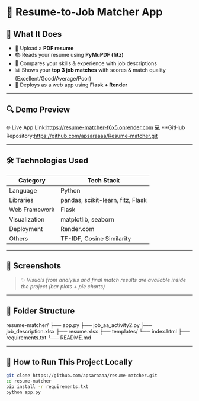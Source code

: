 # 🌟 Resume-to-Job Matcher App 

## 🧠 What It Does

- 🧾 Upload a **PDF resume**
- 📚 Reads your resume using **PyMuPDF (fitz)**
- 🧠 Compares your skills & experience with job descriptions
- 📊 Shows your **top 3 job matches** with scores & match quality (Excellent/Good/Average/Poor)
- 🎯 Deploys as a web app using **Flask + Render**

---

## 🔍 Demo Preview

🌐 Live App Link:https://resume-matcher-f6x5.onrender.com
💻 **GitHub Repository:https://github.com/apsaraaaa/Resume-matcher.git

---

## 🛠️ Technologies Used

| Category        | Tech Stack                       |
|----------------|----------------------------------|
| Language        | Python                           |
| Libraries       | pandas, scikit-learn, fitz, Flask |
| Web Framework   | Flask                            |
| Visualization   | matplotlib, seaborn              |
| Deployment      | Render.com                       |
| Others          | TF-IDF, Cosine Similarity        |

---

## 📸 Screenshots

> ✨ *Visuals from analysis and final match results are available inside the project (bar plots + pie charts)*

---

## 📂 Folder Structure

resume-matcher/
├── app.py
├── job_aa_activity2.py
├── job_description.xlsx
├── resume.xlsx 
├── templates/
          └── index.html 
├── requirements.txt
          └── README.md


---

## 🚀 How to Run This Project Locally

```bash
git clone https://github.com/apsaraaaa/resume-matcher.git
cd resume-matcher
pip install -r requirements.txt
python app.py
